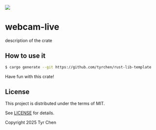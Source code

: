 ![](https://github.com/tyrchen/rust-lib-template/workflows/build/badge.svg)

# webcam-live

description of the crate

## How to use it

```bash
$ cargo generate --git https://github.com/tyrchen/rust-lib-template
```

Have fun with this crate!

## License

This project is distributed under the terms of MIT.

See [LICENSE](LICENSE.md) for details.

Copyright 2025 Tyr Chen
